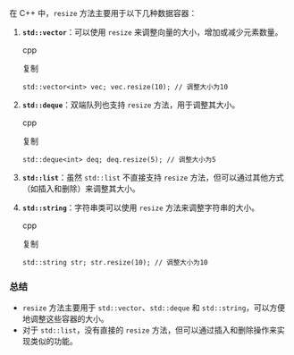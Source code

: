 在 C++ 中，`resize` 方法主要用于以下几种数据容器：

1. **`std::vector`**：可以使用 `resize` 来调整向量的大小，增加或减少元素数量。
    
    cpp
    
    复制
    
    `std::vector<int> vec; vec.resize(10); // 调整大小为10`
    
2. **`std::deque`**：双端队列也支持 `resize` 方法，用于调整其大小。
    
    cpp
    
    复制
    
    `std::deque<int> deq; deq.resize(5); // 调整大小为5`
    
3. **`std::list`**：虽然 `std::list` 不直接支持 `resize` 方法，但可以通过其他方式（如插入和删除）来调整其大小。
    
4. **`std::string`**：字符串类可以使用 `resize` 方法来调整字符串的大小。
    
    cpp
    
    复制
    
    `std::string str; str.resize(10); // 调整大小为10`
    

### 总结

- `resize` 方法主要用于 `std::vector`、`std::deque` 和 `std::string`，可以方便地调整这些容器的大小。
- 对于 `std::list`，没有直接的 `resize` 方法，但可以通过插入和删除操作来实现类似的功能。